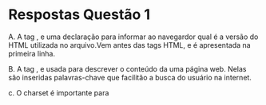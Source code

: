 # Respostas Questão 1

A. A tag <!DOCTYPE html>, e uma declaração para informar ao navegardor qual é a versão do HTML utilizada no arquivo.Vem antes das tags HTML, e é apresentada na primeira linha.

B. A tag <meta>, e usada para descrever o conteúdo da uma página web. Nelas são inseridas palavras-chave que facilitão a busca do usuário na internet.

c. O charset é importante para